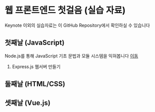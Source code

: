 # 웹 프론트엔드 첫걸음 (실습 자료)
Keynote 이외의 실습자료는 이 GitHub Repository에서 확인하실 수 있습니다

## 첫째날 (JavaScript)
Node.js를 통해 JavaScript 기초 문법과 모듈 시스템을 익혀봅니다 [이동](./day1)
1. Express.js 웹서버 만들기

## 둘째날 (HTML/CSS)

## 셋째날 (Vue.js)
